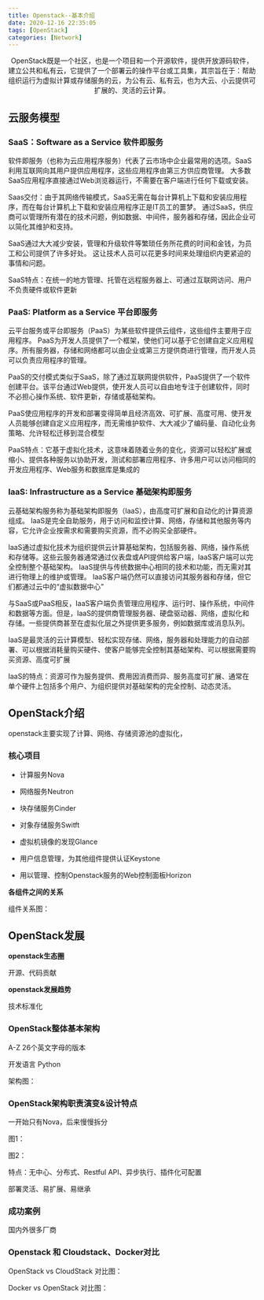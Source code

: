 ```yaml
---
title: Openstack--基本介绍
date: 2020-12-16 22:35:05
tags: [OpenStack]
categories: [Network]
---
```


<center>
OpenStack既是一个社区，也是一个项目和一个开源软件，提供开放源码软件，建立公共和私有云，它提供了一个部署云的操作平台或工具集，其宗旨在于：帮助组织运行为虚拟计算或存储服务的云，为公有云、私有云，也为大云、小云提供可扩展的、灵活的云计算。
</center>

<!--more-->



## 云服务模型

### SaaS：Software as a Service 软件即服务

软件即服务（也称为云应用程序服务）代表了云市场中企业最常用的选项。SaaS利用互联网向其用户提供应用程序，这些应用程序由第三方供应商管理。 大多数SaaS应用程序直接通过Web浏览器运行，不需要在客户端进行任何下载或安装。



Saas交付：由于其网络传输模式，SaaS无需在每台计算机上下载和安装应用程序，而在每台计算机上下载和安装应用程序正是IT员工的噩梦。 通过SaaS，供应商可以管理所有潜在的技术问题，例如数据、中间件，服务器和存储，因此企业可以简化其维护和支持。



SaaS通过大大减少安装，管理和升级软件等繁琐任务所花费的时间和金钱，为员工和公司提供了许多好处。 这让技术人员可以花更多时间来处理组织内更紧迫的事情和问题。



SaaS特点：在统一的地方管理、托管在远程服务器上、可通过互联网访问、用户不负责硬件或软件更新



### PaaS: Platform as a Service 平台即服务

云平台服务或平台即服务（PaaS）为某些软件提供云组件，这些组件主要用于应用程序。 PaaS为开发人员提供了一个框架，使他们可以基于它创建自定义应用程序。所有服务器，存储和网络都可以由企业或第三方提供商进行管理，而开发人员可以负责应用程序的管理。



PaaS的交付模式类似于SaaS，除了通过互联网提供软件，PaaS提供了一个软件创建平台。该平台通过Web提供，使开发人员可以自由地专注于创建软件，同时不必担心操作系统、软件更新，存储或基础架构。



PaaS使应用程序的开发和部署变得简单且经济高效、可扩展、高度可用、使开发人员能够创建自定义应用程序，而无需维护软件、大大减少了编码量、自动化业务策略、允许轻松迁移到混合模型



PaaS特点：它基于虚拟化技术，这意味着随着业务的变化，资源可以轻松扩展或缩小、提供各种服务以协助开发，测试和部署应用程序、许多用户可以访问相同的开发应用程序、Web服务和数据库是集成的



### IaaS: Infrastructure as a Service 基础架构即服务

云基础架构服务称为基础架构即服务（IaaS），由高度可扩展和自动化的计算资源组成。 IaaS是完全自助服务，用于访问和监控计算、网络，存储和其他服务等内容，它允许企业按需求和需要购买资源，而不必购买全部硬件。



IaaS通过虚拟化技术为组织提供云计算基础架构，包括服务器、网络，操作系统和存储等。这些云服务器通常通过仪表盘或API提供给客户端，IaaS客户端可以完全控制整个基础架构。 IaaS提供与传统数据中心相同的技术和功能，而无需对其进行物理上的维护或管理。 IaaS客户端仍然可以直接访问其服务器和存储，但它们都通过云中的“虚拟数据中心”



与SaaS或PaaS相反，IaaS客户端负责管理应用程序、运行时、操作系统，中间件和数据等方面。但是，IaaS的提供商管理服务器、硬盘驱动器、网络，虚拟化和存储。一些提供商甚至在虚拟化层之外提供更多服务，例如数据库或消息队列。



IaaS是最灵活的云计算模型、轻松实现存储、网络，服务器和处理能力的自动部署、可以根据消耗量购买硬件、使客户能够完全控制其基础架构、可以根据需要购买资源、高度可扩展



IaaS的特点：资源可作为服务提供、费用因消费而异、服务高度可扩展、通常在单个硬件上包括多个用户、为组织提供对基础架构的完全控制、动态灵活。





## OpenStack介绍

openstack主要实现了计算、网络、存储资源池的虚拟化，

### **核心项目**

- 计算服务Nova


- 网络服务Neutron


- 块存储服务Cinder


- 对象存储服务Switft


- 虚拟机镜像的发现Glance


- 用户信息管理，为其他组件提供认证Keystone


- 用以管理、控制Openstack服务的Web控制面板Horizon




**各组件之间的关系**

组件关系图：





## OpenStack发展



**openstack生态圈**

开源、代码贡献



**openstack发展趋势**

技术标准化





### OpenStack整体基本架构

A-Z 26个英文字母的版本

开发语言 Python

架构图：







### OpenStack架构职责演变&设计特点

一开始只有Nova，后来慢慢拆分

图1：





图2：



特点：无中心、分布式、Restful API、异步执行、插件化可配置

部署灵活、易扩展、易继承



### 成功案例

国内外很多厂商



### Openstack 和 Cloudstack、Docker对比



OpenStack vs CloudStack 对比图：





Docker vs OpenStack 对比图：

